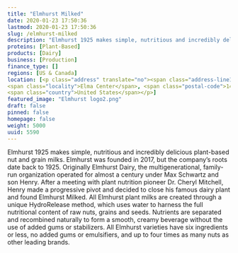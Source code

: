 ```yaml
---
title: "Elmhurst Milked"
date: 2020-01-23 17:50:36
lastmod: 2020-01-23 17:50:36
slug: /elmhurst-milked
description: "Elmhurst 1925 makes simple, nutritious and incredibly delicious plant-based nut and grain milks. Elmhurst was founded in 2017, but the company’s roots date back to 1925. Originally Elmhurst Dairy, the multigenerational, family-run organization operated for almost a century under Max Schwartz and son Henry. After a meeting with plant nutrition pioneer Dr. Cheryl Mitchell, Henry made a progressive pivot and decided to close his famous dairy plant and found Elmhurst Milked."
proteins: [Plant-Based]
products: [Dairy]
business: [Production]
finance_type: []
regions: [US & Canada]
location: [<p class="address" translate="no"><span class="address-line1">Maple Road</span><br>
<span class="locality">Elma Center</span>, <span class="postal-code">14059</span><br>
<span class="country">United States</span></p>]
featured_image: "Elmhurst logo2.png"
draft: false
pinned: false
homepage: false
weight: 5000
uuid: 5590
---
```

Elmhurst 1925 makes simple, nutritious and incredibly delicious plant-based nut and grain milks. Elmhurst was founded in 2017, but the company’s roots date back to 1925. Originally Elmhurst Dairy, the multigenerational, family-run organization operated for almost a century under Max Schwartz and son Henry. After a meeting with plant nutrition pioneer Dr. Cheryl Mitchell, Henry made a progressive pivot and decided to close his famous dairy plant and found Elmhurst Milked. All Elmhurst plant milks are created through a unique HydroRelease method, which uses water to harness the full nutritional content of raw nuts, grains and seeds. Nutrients are separated and recombined naturally to form a smooth, creamy beverage without the use of added gums or stabilizers. All Elmhurst varieties have six ingredients or less, no added gums or emulsifiers, and up to four times as many nuts as other leading brands.
